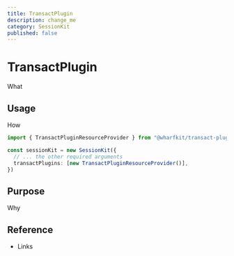 ```yaml
---
title: TransactPlugin
description: change_me
category: SessionKit
published: false
---
```


# TransactPlugin

What

## Usage

How

```ts
import { TransactPluginResourceProvider } from "@wharfkit/transact-plugin-resource-provider"

const sessionKit = new SessionKit({
  // ... the other required arguments
  transactPlugins: [new TransactPluginResourceProvider()],
})
```

## Purpose

Why

## Reference

- Links
